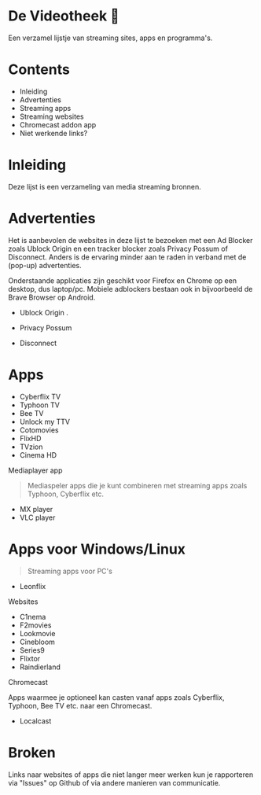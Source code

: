 # De Videotheek 🎥 

Een verzamel lijstje van streaming sites, apps en programma's.

# Contents
- Inleiding 
- Advertenties 
- Streaming apps 
- Streaming websites 
- Chromecast addon app 
- Niet werkende links? 

# Inleiding

Deze lijst is een verzameling van media streaming bronnen.

# Advertenties

Het is aanbevolen de websites in deze lijst te bezoeken met een Ad Blocker zoals Ublock Origin en een tracker blocker zoals Privacy Possum of Disconnect. Anders is de ervaring minder aan te raden in verband met de (pop-up) advertenties.

Onderstaande applicaties zijn geschikt voor Firefox en Chrome op een desktop, dus laptop/pc. Mobiele adblockers bestaan ook in bijvoorbeeld de Brave Browser op Android.

- Ublock Origin .

- Privacy Possum

- Disconnect

# Apps
- Cyberflix TV
- Typhoon TV
- Bee TV
- Unlock my TTV
- Cotomovies
- FlixHD
- TVzion
- Cinema HD

Mediaplayer app
> Mediaspeler apps die je kunt combineren met streaming apps zoals Typhoon, Cyberflix etc. 
- MX player
- VLC player

# Apps voor Windows/Linux
> Streaming apps voor PC's
- Leonflix

Websites
- C1nema
- F2movies
- Lookmovie
- Cinebloom
- Series9
- Flixtor
- Raindierland

Chromecast

Apps waarmee je optioneel kan casten vanaf apps zoals Cyberflix, Typhoon, Bee TV etc. naar een Chromecast.
- Localcast

# Broken

Links naar websites of apps die niet langer meer werken kun je rapporteren via "Issues" op Github of via andere manieren van communicatie.